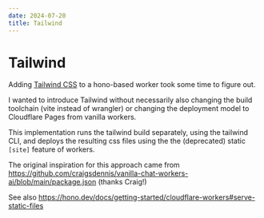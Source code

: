 ```yaml
---
date: 2024-07-20
title: Tailwind
---
```

# Tailwind

Adding [Tailwind CSS](https://tailwindcss.com/) to a hono-based worker took some time to figure out.

I wanted to introduce Tailwind without necessarily also changing the build toolchain (vite instead of wrangler) or changing the deployment model to Cloudflare Pages from vanilla workers.

This implementation runs the tailwind build separately, using the tailwind CLI, and deploys the resulting css files using the the (deprecated) static `[site]` feature of workers. 

The original inspiration for this approach came from https://github.com/craigsdennis/vanilla-chat-workers-ai/blob/main/package.json (thanks Craig!)

See also https://hono.dev/docs/getting-started/cloudflare-workers#serve-static-files
